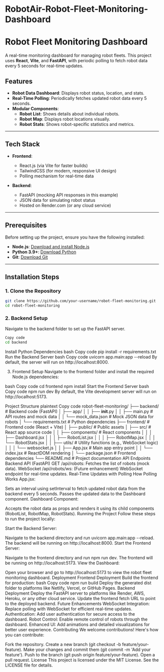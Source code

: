 # RobotAir-Robot-Fleet-Monitoring-Dashboard
# Robot Fleet Monitoring Dashboard

A real-time monitoring dashboard for managing robot fleets. This project uses **React**, **Vite**, and **FastAPI**, with periodic polling to fetch robot data every 5 seconds for real-time updates.

## Features

- **Robot Data Dashboard**: Displays robot status, location, and stats.
- **Real-Time Polling**: Periodically fetches updated robot data every 5 seconds.
- **Modular Components**:
  - **Robot List**: Shows details about individual robots.
  - **Robot Map**: Displays robot locations visually.
  - **Robot Stats**: Shows robot-specific statistics and metrics.

---

## Tech Stack

- **Frontend**:
  - React.js (via Vite for faster builds)
  - TailwindCSS (for modern, responsive UI design)
  - Polling mechanism for real-time data

- **Backend**:
  - FastAPI (mocking API responses in this example)
  - JSON data for simulating robot status
  - Hosted on Render.com (or any cloud service)

---

## Prerequisites

Before setting up the project, ensure you have the following installed:

- **Node.js**: [Download and install Node.js](https://nodejs.org/)
- **Python 3.9+**: [Download Python](https://www.python.org/)
- **Git**: [Download Git](https://git-scm.com/)

---

## Installation Steps

### 1. Clone the Repository

```bash
git clone https://github.com/your-username/robot-fleet-monitoring.git
cd robot-fleet-monitoring
```

### 2. Backend Setup
Navigate to the backend folder to set up the FastAPI server.

``` bash
Copy code
cd backend
```
Install Python Dependencies
bash
Copy code
pip install -r requirements.txt
Run the Backend Server
bash
Copy code
uvicorn app.main:app --reload
By default, the server will run on http://localhost:8000.

3. Frontend Setup
Navigate to the frontend folder and install the required Node.js dependencies:

bash
Copy code
cd frontend
npm install
Start the Frontend Server
bash
Copy code
npm run dev
By default, the Vite development server will run on http://localhost:5173.

Project Structure
plaintext
Copy code
robot-fleet-monitoring/
├── backend/                   # Backend code (FastAPI)
│   ├── app/
│   │   ├── __init__.py
│   │   ├── main.py            # API routes and mock data
│   │   └── mock_data.json     # Mock JSON data for robots
│   └── requirements.txt       # Python dependencies
├── frontend/                  # Frontend code (React + Vite)
│   ├── public/                # Public assets
│   ├── src/                   # React app source code
│   │   ├── components/        # React components
│   │   │   ├── Dashboard.jsx
│   │   │   ├── RobotList.jsx
│   │   │   ├── RobotMap.jsx
│   │   │   └── RobotStats.jsx
│   │   ├── utils/             # Utility functions (e.g., WebSocket logic)
│   │   │   └── websocket.js
│   │   ├── App.jsx            # Main app entry point
│   │   └── index.jsx          # ReactDOM rendering
│   └── package.json           # Frontend dependencies
└── README.md                  # Project documentation
API Endpoints
Backend API (FastAPI)
GET /api/robots: Fetches the list of robots (mock data).
WebSocket /api/robots/ws: (Future enhancement) WebSocket endpoint for real-time updates.
Real-Time Updates with Polling
How Polling Works
App.jsx:

Sets an interval using setInterval to fetch updated robot data from the backend every 5 seconds.
Passes the updated data to the Dashboard component.
Dashboard Component:

Accepts the robot data as props and renders it using its child components (RobotList, RobotMap, RobotStats).
Running the Project
Follow these steps to run the project locally:

Start the Backend Server:

Navigate to the backend directory and run uvicorn app.main:app --reload.
The backend will be running on http://localhost:8000.
Start the Frontend Server:

Navigate to the frontend directory and run npm run dev.
The frontend will be running on http://localhost:5173.
View the Dashboard:

Open your browser and go to http://localhost:5173 to view the robot fleet monitoring dashboard.
Deployment
Frontend Deployment
Build the frontend for production:
bash
Copy code
npm run build
Deploy the generated dist folder to platforms like Netlify, Vercel, or GitHub Pages.
Backend Deployment
Deploy the FastAPI server to platforms like Render, AWS, Heroku, or any other cloud service.
Update the frontend fetch URL to point to the deployed backend.
Future Enhancements
WebSocket Integration: Replace polling with WebSocket for efficient real-time updates.
Authentication: Add user authentication for secure access to the dashboard.
Robot Control: Enable remote control of robots through the dashboard.
Enhanced UI: Add animations and detailed visualizations for better user experience.
Contributing
We welcome contributions! Here's how you can contribute:

Fork the repository.
Create a new branch (git checkout -b feature/your-feature).
Make your changes and commit them (git commit -m 'Add your feature').
Push to the branch (git push origin feature/your-feature).
Open a pull request.
License
This project is licensed under the MIT License. See the LICENSE file for details.
